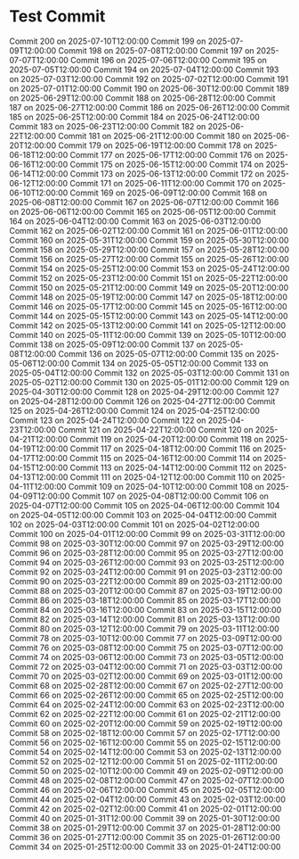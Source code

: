 # Test Commit
Commit 200 on 2025-07-10T12:00:00
Commit 199 on 2025-07-09T12:00:00
Commit 198 on 2025-07-08T12:00:00
Commit 197 on 2025-07-07T12:00:00
Commit 196 on 2025-07-06T12:00:00
Commit 195 on 2025-07-05T12:00:00
Commit 194 on 2025-07-04T12:00:00
Commit 193 on 2025-07-03T12:00:00
Commit 192 on 2025-07-02T12:00:00
Commit 191 on 2025-07-01T12:00:00
Commit 190 on 2025-06-30T12:00:00
Commit 189 on 2025-06-29T12:00:00
Commit 188 on 2025-06-28T12:00:00
Commit 187 on 2025-06-27T12:00:00
Commit 186 on 2025-06-26T12:00:00
Commit 185 on 2025-06-25T12:00:00
Commit 184 on 2025-06-24T12:00:00
Commit 183 on 2025-06-23T12:00:00
Commit 182 on 2025-06-22T12:00:00
Commit 181 on 2025-06-21T12:00:00
Commit 180 on 2025-06-20T12:00:00
Commit 179 on 2025-06-19T12:00:00
Commit 178 on 2025-06-18T12:00:00
Commit 177 on 2025-06-17T12:00:00
Commit 176 on 2025-06-16T12:00:00
Commit 175 on 2025-06-15T12:00:00
Commit 174 on 2025-06-14T12:00:00
Commit 173 on 2025-06-13T12:00:00
Commit 172 on 2025-06-12T12:00:00
Commit 171 on 2025-06-11T12:00:00
Commit 170 on 2025-06-10T12:00:00
Commit 169 on 2025-06-09T12:00:00
Commit 168 on 2025-06-08T12:00:00
Commit 167 on 2025-06-07T12:00:00
Commit 166 on 2025-06-06T12:00:00
Commit 165 on 2025-06-05T12:00:00
Commit 164 on 2025-06-04T12:00:00
Commit 163 on 2025-06-03T12:00:00
Commit 162 on 2025-06-02T12:00:00
Commit 161 on 2025-06-01T12:00:00
Commit 160 on 2025-05-31T12:00:00
Commit 159 on 2025-05-30T12:00:00
Commit 158 on 2025-05-29T12:00:00
Commit 157 on 2025-05-28T12:00:00
Commit 156 on 2025-05-27T12:00:00
Commit 155 on 2025-05-26T12:00:00
Commit 154 on 2025-05-25T12:00:00
Commit 153 on 2025-05-24T12:00:00
Commit 152 on 2025-05-23T12:00:00
Commit 151 on 2025-05-22T12:00:00
Commit 150 on 2025-05-21T12:00:00
Commit 149 on 2025-05-20T12:00:00
Commit 148 on 2025-05-19T12:00:00
Commit 147 on 2025-05-18T12:00:00
Commit 146 on 2025-05-17T12:00:00
Commit 145 on 2025-05-16T12:00:00
Commit 144 on 2025-05-15T12:00:00
Commit 143 on 2025-05-14T12:00:00
Commit 142 on 2025-05-13T12:00:00
Commit 141 on 2025-05-12T12:00:00
Commit 140 on 2025-05-11T12:00:00
Commit 139 on 2025-05-10T12:00:00
Commit 138 on 2025-05-09T12:00:00
Commit 137 on 2025-05-08T12:00:00
Commit 136 on 2025-05-07T12:00:00
Commit 135 on 2025-05-06T12:00:00
Commit 134 on 2025-05-05T12:00:00
Commit 133 on 2025-05-04T12:00:00
Commit 132 on 2025-05-03T12:00:00
Commit 131 on 2025-05-02T12:00:00
Commit 130 on 2025-05-01T12:00:00
Commit 129 on 2025-04-30T12:00:00
Commit 128 on 2025-04-29T12:00:00
Commit 127 on 2025-04-28T12:00:00
Commit 126 on 2025-04-27T12:00:00
Commit 125 on 2025-04-26T12:00:00
Commit 124 on 2025-04-25T12:00:00
Commit 123 on 2025-04-24T12:00:00
Commit 122 on 2025-04-23T12:00:00
Commit 121 on 2025-04-22T12:00:00
Commit 120 on 2025-04-21T12:00:00
Commit 119 on 2025-04-20T12:00:00
Commit 118 on 2025-04-19T12:00:00
Commit 117 on 2025-04-18T12:00:00
Commit 116 on 2025-04-17T12:00:00
Commit 115 on 2025-04-16T12:00:00
Commit 114 on 2025-04-15T12:00:00
Commit 113 on 2025-04-14T12:00:00
Commit 112 on 2025-04-13T12:00:00
Commit 111 on 2025-04-12T12:00:00
Commit 110 on 2025-04-11T12:00:00
Commit 109 on 2025-04-10T12:00:00
Commit 108 on 2025-04-09T12:00:00
Commit 107 on 2025-04-08T12:00:00
Commit 106 on 2025-04-07T12:00:00
Commit 105 on 2025-04-06T12:00:00
Commit 104 on 2025-04-05T12:00:00
Commit 103 on 2025-04-04T12:00:00
Commit 102 on 2025-04-03T12:00:00
Commit 101 on 2025-04-02T12:00:00
Commit 100 on 2025-04-01T12:00:00
Commit 99 on 2025-03-31T12:00:00
Commit 98 on 2025-03-30T12:00:00
Commit 97 on 2025-03-29T12:00:00
Commit 96 on 2025-03-28T12:00:00
Commit 95 on 2025-03-27T12:00:00
Commit 94 on 2025-03-26T12:00:00
Commit 93 on 2025-03-25T12:00:00
Commit 92 on 2025-03-24T12:00:00
Commit 91 on 2025-03-23T12:00:00
Commit 90 on 2025-03-22T12:00:00
Commit 89 on 2025-03-21T12:00:00
Commit 88 on 2025-03-20T12:00:00
Commit 87 on 2025-03-19T12:00:00
Commit 86 on 2025-03-18T12:00:00
Commit 85 on 2025-03-17T12:00:00
Commit 84 on 2025-03-16T12:00:00
Commit 83 on 2025-03-15T12:00:00
Commit 82 on 2025-03-14T12:00:00
Commit 81 on 2025-03-13T12:00:00
Commit 80 on 2025-03-12T12:00:00
Commit 79 on 2025-03-11T12:00:00
Commit 78 on 2025-03-10T12:00:00
Commit 77 on 2025-03-09T12:00:00
Commit 76 on 2025-03-08T12:00:00
Commit 75 on 2025-03-07T12:00:00
Commit 74 on 2025-03-06T12:00:00
Commit 73 on 2025-03-05T12:00:00
Commit 72 on 2025-03-04T12:00:00
Commit 71 on 2025-03-03T12:00:00
Commit 70 on 2025-03-02T12:00:00
Commit 69 on 2025-03-01T12:00:00
Commit 68 on 2025-02-28T12:00:00
Commit 67 on 2025-02-27T12:00:00
Commit 66 on 2025-02-26T12:00:00
Commit 65 on 2025-02-25T12:00:00
Commit 64 on 2025-02-24T12:00:00
Commit 63 on 2025-02-23T12:00:00
Commit 62 on 2025-02-22T12:00:00
Commit 61 on 2025-02-21T12:00:00
Commit 60 on 2025-02-20T12:00:00
Commit 59 on 2025-02-19T12:00:00
Commit 58 on 2025-02-18T12:00:00
Commit 57 on 2025-02-17T12:00:00
Commit 56 on 2025-02-16T12:00:00
Commit 55 on 2025-02-15T12:00:00
Commit 54 on 2025-02-14T12:00:00
Commit 53 on 2025-02-13T12:00:00
Commit 52 on 2025-02-12T12:00:00
Commit 51 on 2025-02-11T12:00:00
Commit 50 on 2025-02-10T12:00:00
Commit 49 on 2025-02-09T12:00:00
Commit 48 on 2025-02-08T12:00:00
Commit 47 on 2025-02-07T12:00:00
Commit 46 on 2025-02-06T12:00:00
Commit 45 on 2025-02-05T12:00:00
Commit 44 on 2025-02-04T12:00:00
Commit 43 on 2025-02-03T12:00:00
Commit 42 on 2025-02-02T12:00:00
Commit 41 on 2025-02-01T12:00:00
Commit 40 on 2025-01-31T12:00:00
Commit 39 on 2025-01-30T12:00:00
Commit 38 on 2025-01-29T12:00:00
Commit 37 on 2025-01-28T12:00:00
Commit 36 on 2025-01-27T12:00:00
Commit 35 on 2025-01-26T12:00:00
Commit 34 on 2025-01-25T12:00:00
Commit 33 on 2025-01-24T12:00:00
